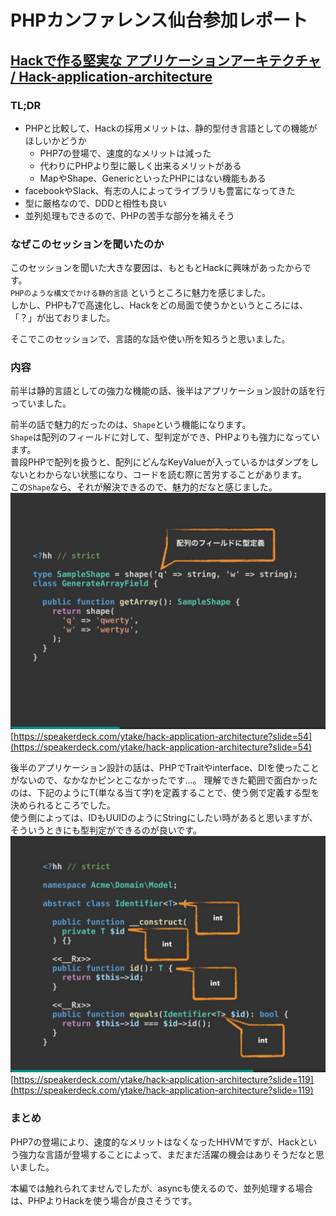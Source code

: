 # PHPカンファレンス仙台参加レポート
## [Hackで作る堅実な アプリケーションアーキテクチャ / Hack-application-architecture](https://speakerdeck.com/ytake/hack-application-architecture)
### TL;DR
* PHPと比較して、Hackの採用メリットは、静的型付き言語としての機能がほしいかどうか
  * PHP7の登場で、速度的なメリットは減った
  * 代わりにPHPより型に厳しく出来るメリットがある
  * MapやShape、GenericといったPHPにはない機能もある
* facebookやSlack、有志の人によってライブラリも豊富になってきた
* 型に厳格なので、DDDと相性も良い
* 並列処理もできるので、PHPの苦手な部分を補えそう
### なぜこのセッションを聞いたのか
このセッションを聞いた大きな要因は、もともとHackに興味があったからです。  
`PHPのような構文でかける静的言語` というところに魅力を感じました。  
しかし、PHPも7で高速化し、Hackをどの局面で使うかというところには、「？」が出ておりました。  

そこでこのセッションで、言語的な話や使い所を知ろうと思いました。
### 内容
前半は静的言語としての強力な機能の話、後半はアプリケーション設計の話を行っていました。  

前半の話で魅力的だったのは、`Shape`という機能になります。  
`Shape`は配列のフィールドに対して、型判定ができ、PHPよりも強力になっています。  
普段PHPで配列を扱うと、配列にどんなKeyValueが入っているかはダンプをしないとわからない状態になり、コードを読む際に苦労することがあります。  
この`Shape`なら、それが解決できるので、魅力的だなと感じました。 
![HackのShape](./img/hack_shape.png "Hackで作る堅実な アプリケーションアーキテクチャ / Hack-application-architecture")[https://speakerdeck.com/ytake/hack-application-architecture?slide=54](https://speakerdeck.com/ytake/hack-application-architecture?slide=54)

後半のアプリケーション設計の話は、PHPでTraitやinterface、DIを使ったことがないので、なかなかピンとこなかったです…。
理解できた範囲で面白かったのは、下記のようにT(単なる当て字)を定義することで、使う側で定義する型を決められるところでした。  
使う側によっては、IDもUUIDのようにStringにしたい時があると思いますが、そういうときにも型判定ができるのが良いです。
![HackでDI](./img/hack_di.png "Hackで作る堅実な アプリケーションアーキテクチャ / Hack-application-architecture")[https://speakerdeck.com/ytake/hack-application-architecture?slide=119](https://speakerdeck.com/ytake/hack-application-architecture?slide=119)
### まとめ
PHP7の登場により、速度的なメリットはなくなったHHVMですが、Hackという強力な言語が登場することによって、まだまだ活躍の機会はありそうだなと思いました。  

本編では触れられてませんでしたが、asyncも使えるので、並列処理する場合は、PHPよりHackを使う場合が良さそうです。